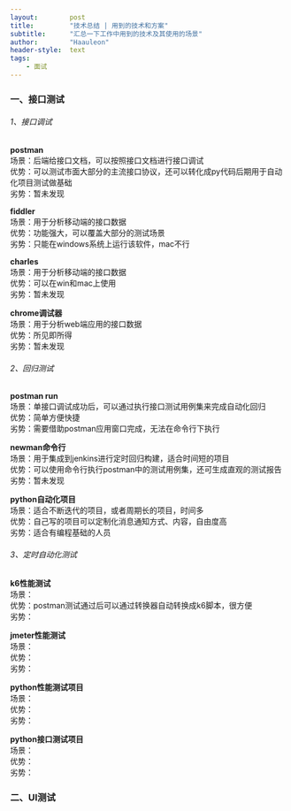 ```yaml
---
layout:        post
title:         "技术总结 | 用到的技术和方案"
subtitle:      "汇总一下工作中用到的技术及其使用的场景"
author:        "Haauleon"
header-style:  text
tags:
    - 面试
---
```


### 一、接口测试
###### 1、接口调试
**postman**         
场景：后端给接口文档，可以按照接口文档进行接口调试          
优势：可以测试市面大部分的主流接口协议，还可以转化成py代码后期用于自动化项目测试做基础          
劣势：暂未发现      

**fiddler**     
场景：用于分析移动端的接口数据       
优势：功能强大，可以覆盖大部分的测试场景     
劣势：只能在windows系统上运行该软件，mac不行         

**charles**      
场景：用于分析移动端的接口数据       
优势：可以在win和mac上使用     
劣势：暂未发现     

**chrome调试器**     
场景：用于分析web端应用的接口数据     
优势：所见即所得      
劣势：暂未发现      

###### 2、回归测试
**postman run**     
场景：单接口调试成功后，可以通过执行接口测试用例集来完成自动化回归      
优势：简单方便快捷     
劣势：需要借助postman应用窗口完成，无法在命令行下执行     

**newman命令行**    
场景：用于集成到jenkins进行定时回归构建，适合时间短的项目         
优势：可以使用命令行执行postman中的测试用例集，还可生成直观的测试报告      
劣势：暂未发现     

**python自动化项目**     
场景：适合不断迭代的项目，或者周期长的项目，时间多     
优势：自己写的项目可以定制化消息通知方式、内容，自由度高    
劣势：适合有编程基础的人员      

###### 3、定时自动化测试
**k6性能测试**           
场景：     
优势：postman测试通过后可以通过转换器自动转换成k6脚本，很方便     
劣势：

**jmeter性能测试**    
场景：     
优势：     
劣势：    

**python性能测试项目**    
场景：    
优势：   
劣势：    

**python接口测试项目**    
场景：   
优势：    
劣势：    



### 二、UI测试